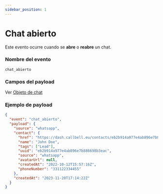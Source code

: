 ```yaml
---
sidebar_position: 1
---
```


# Chat abierto

Este evento ocurre cuando se **abre** o **reabre** un chat.

### Nombre del evento

`chat_abierto`

### Campos del payload

Ver [Objeto de chat](/api/reference/object_types/conversation)

### Ejemplo de payload

```json title=payload.json
{
  "event": "chat_abierto",
  "payload": {
    "source": "whatsapp",
    "contact": {
      "href": "https://dash.callbell.eu/contacts/eb2b914a977e4ab896e7b886698b3eac",
      "name": "John Doe",
      "tags": ["Lead"],
      "uuid": "eb2b914a977e4ab896e7b886698b3eac",
      "source": "whatsapp",
      "avatarUrl": null,
      "createdAt": "2022-10-12T15:57:16Z",
      "phoneNumber": "331122334455"
    },
    "createdAt": "2023-11-20T17:14:22Z"
  }
}
```